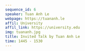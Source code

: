 ```yaml
---
sequence_id: 6
speaker: Tuan Anh Le
webpage: https://tuananh.le
affil: University
affil_link: https://university.edu
img: tuananh.jpg
title: Invited Talk by Tuan Anh Le
time: 1445 - 1530
---
```

